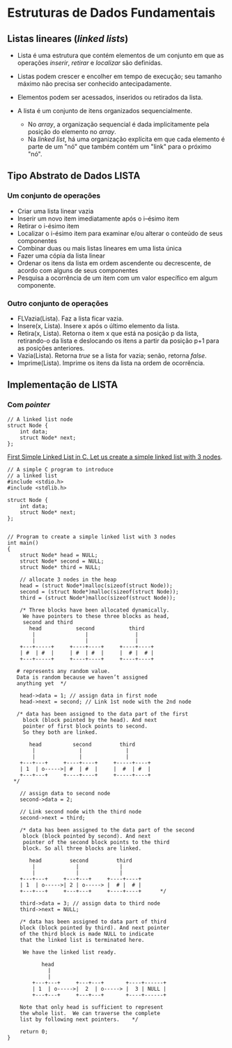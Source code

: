 # Estruturas de Dados Fundamentais


## Listas lineares (_linked lists_)

- Lista é uma estrutura que contém elementos de um conjunto em que as operações _inserir_, _retirar_ e _localizar_ são definidas.

- Listas podem crescer e encolher em tempo de execução; seu tamanho máximo não precisa ser conhecido antecipadamente.

- Elementos podem ser acessados, inseridos ou retirados da lista.

- A lista é um conjunto de itens organizados sequencialmente. 
   - No _array_, a organização sequencial é dada implicitamente pela posição do elemento no _array_.
   - Na _linked list_, há uma organização explícita em que cada elemento é parte de um "nó" que também contém um "link" para o próximo "nó".


## Tipo Abstrato de Dados LISTA

### Um conjunto de operações

   - Criar uma lista linear vazia
   - Inserir um novo item imediatamente após o i–ésimo item
   - Retirar o i-ésimo item
   - Localizar o i-ésimo item para examinar e/ou alterar o conteúdo de seus componentes
   - Combinar duas ou mais listas lineares em uma lista única
   - Fazer uma cópia da lista linear
   - Ordenar os itens da lista em ordem ascendente ou decrescente, de acordo com alguns de seus componentes
   - Pesquisa a ocorrência de um item com um valor específico em algum componente. 

### Outro conjunto de operações

   - FLVazia(Lista). Faz a lista ficar vazia.
   - Insere(x, Lista). Insere x após o último elemento da lista.
   - Retira(x, Lista). Retorna o item x que está na posição p da lista, retirando-o da lista e deslocando os itens a partir da posição p+1 para as posições anteriores.
   - Vazia(Lista). Retorna _true_ se a lista for vazia; senão, retorna _false_.
   - Imprime(Lista). Imprime os itens da lista na ordem de ocorrência.

## Implementação de LISTA


### Com _pointer_ 

```
// A linked list node 
struct Node { 
    int data; 
    struct Node* next; 
}; 
```

[First Simple Linked List in C. Let us create a simple linked list with 3 nodes](https://www.geeksforgeeks.org/linked-list-set-1-introduction/).


```
// A simple C program to introduce 
// a linked list 
#include <stdio.h> 
#include <stdlib.h> 
  
struct Node { 
    int data; 
    struct Node* next; 
}; 
  

// Program to create a simple linked list with 3 nodes 
int main() 
{ 
    struct Node* head = NULL; 
    struct Node* second = NULL; 
    struct Node* third = NULL; 
  
    // allocate 3 nodes in the heap 
    head = (struct Node*)malloc(sizeof(struct Node)); 
    second = (struct Node*)malloc(sizeof(struct Node)); 
    third = (struct Node*)malloc(sizeof(struct Node)); 

    /* Three blocks have been allocated dynamically.  
     We have pointers to these three blocks as head, 
     second and third      
       head           second           third 
        |                |               | 
        |                |               | 
    +---+-----+     +----+----+     +----+----+ 
    | #  | #  |     | #  | #  |     |  # |  # | 
    +---+-----+     +----+----+     +----+----+ 
     
   # represents any random value. 
   Data is random because we haven’t assigned  
   anything yet  */
  
    head->data = 1; // assign data in first node 
    head->next = second; // Link 1st node with the 2nd node 

   /* data has been assigned to the data part of the first 
     block (block pointed by the head). And next 
     pointer of first block points to second.   
     So they both are linked. 
  
       head          second         third 
        |              |              | 
        |              |              | 
    +---+---+     +----+----+     +-----+----+ 
    | 1  | o----->| #  | #  |     |  #  | #  | 
    +---+---+     +----+----+     +-----+----+     
  */
  
    // assign data to second node 
    second->data = 2; 
  
    // Link second node with the third node 
    second->next = third; 
  
    /* data has been assigned to the data part of the second 
     block (block pointed by second). And next 
     pointer of the second block points to the third  
     block. So all three blocks are linked. 
    
       head         second         third 
        |             |             | 
        |             |             | 
    +---+---+     +---+---+     +----+----+ 
    | 1  | o----->| 2 | o-----> |  # |  # | 
    +---+---+     +---+---+     +----+----+      */
  
    third->data = 3; // assign data to third node 
    third->next = NULL; 
  
    /* data has been assigned to data part of third 
    block (block pointed by third). And next pointer 
    of the third block is made NULL to indicate 
    that the linked list is terminated here. 
  
     We have the linked list ready.   
  
           head     
             | 
             |  
        +---+---+     +---+---+       +----+------+ 
        | 1  | o----->|  2  | o-----> |  3 | NULL | 
        +---+---+     +---+---+       +----+------+        
     
    Note that only head is sufficient to represent  
    the whole list.  We can traverse the complete  
    list by following next pointers.    */
  
    return 0; 
} 

```


